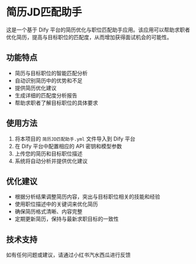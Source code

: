 # 简历JD匹配助手

这是一个基于 Dify 平台的简历优化与职位匹配助手应用。该应用可以帮助求职者优化简历，提高与目标职位的匹配度，从而增加获得面试机会的可能性。

## 功能特点

- 简历与目标职位的智能匹配分析
- 自动识别简历中的优势和不足
- 提供简历优化建议
- 生成详细的匹配度分析报告
- 帮助求职者了解目标职位的具体要求

## 使用方法

1. 将本项目的 `简历JD匹配助手.yml` 文件导入到 Dify 平台
2. 在 Dify 平台中配置相应的 API 密钥和模型参数
3. 上传您的简历和目标职位描述
4. 系统将自动分析并提供优化建议

## 优化建议

- 根据分析结果调整简历内容，突出与目标职位相关的技能和经验
- 使用职位描述中的关键词来优化简历
- 确保简历格式清晰、内容完整
- 定期更新简历，保持与最新求职目标的一致性

## 技术支持

如有任何问题或建议，请通过小红书汽水西瓜进行反馈